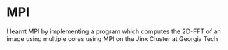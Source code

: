 MPI
===

I learnt MPI by implementing a program which computes the 2D-FFT of an image using multiple cores using MPI on the Jinx Cluster at Georgia Tech
